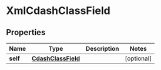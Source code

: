 

# XmlCdashClassField


## Properties

| Name | Type | Description | Notes |
|------------ | ------------- | ------------- | -------------|
|**self** | [**CdashClassField**](CdashClassField.md) |  |  [optional] |



